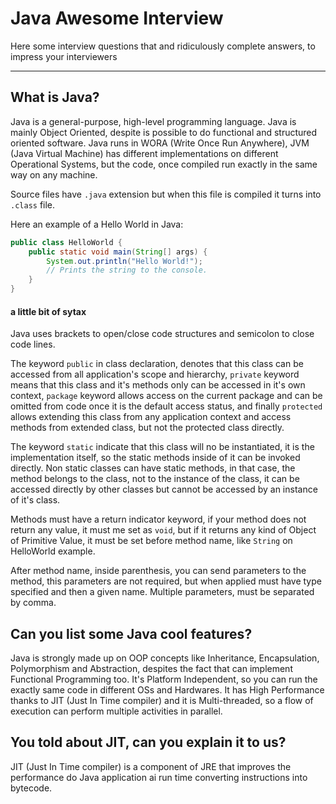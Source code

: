 # Java Awesome Interview

Here some interview questions that and ridiculously complete answers, to impress your interviewers

---

## What is Java?

Java is a general-purpose, high-level programming language. Java is mainly Object Oriented, despite is possible to do functional and structured oriented software.
Java runs in WORA (Write Once Run Anywhere), JVM (Java Virtual Machine) has different implementations on different Operational Systems, but the code, once compiled run exactly in the same way on any machine.

Source files have `.java` extension but when this file is compiled it turns into `.class` file.

Here an example of a Hello World in Java:

```Java
public class HelloWorld {
    public static void main(String[] args) {
        System.out.println("Hello World!");
        // Prints the string to the console.
    }
}
```

#### a little bit of sytax

Java uses brackets to open/close code structures and semicolon to close code lines.

The keyword `public` in class declaration, denotes that this class can be accessed from all application's scope and hierarchy, `private` keyword means that this class and it's methods only can be accessed in it's own context, `package` keyword allows access on the current package and can be omitted from code once it is the default access status, and finally `protected` allows extending this class from any application context and access methods from extended class, but not the protected class directly.

The keyword `static` indicate that this class will no be instantiated, it is the implementation itself, so the static methods inside of it can be invoked directly. Non static classes can have static methods, in that case, the method belongs to the class, not to the instance of the class, it can be accessed directly by other classes but cannot be accessed by an instance of it's class.

Methods must have a return indicator keyword, if your method does not return any value, it must me set as `void`, but if it returns any kind of Object of Primitive Value, it must be set before method name, like `String` on HelloWorld example.

After method name, inside parenthesis, you can send parameters to the method, this parameters are not required, but when applied must have type specified and then a given name. Multiple parameters, must be separated by comma.

## Can you list some Java cool features?

Java is strongly made up on OOP concepts like Inheritance, Encapsulation, Polymorphism and Abstraction, despites the fact that can implement Functional Programming too. It's Platform Independent, so you can run the exactly same code in different OSs and Hardwares. It has High Performance thanks to JIT (Just In Time compiler) and it is Multi-threaded, so a flow of execution can perform multiple activities in parallel.

## You told about JIT, can you explain it to us?

JIT (Just In Time compiler) is a component of JRE that improves the performance do Java application ai run time converting instructions into bytecode.